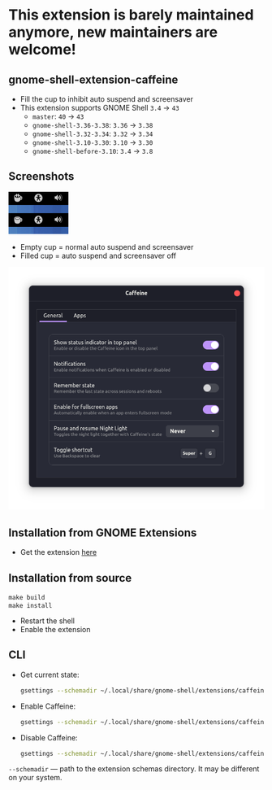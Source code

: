 # This extension is barely maintained anymore, new maintainers are welcome!

## gnome-shell-extension-caffeine
  - Fill the cup to inhibit auto suspend and screensaver
  - This extension supports GNOME Shell `3.4` -> `43`
    - `master`: `40` -> `43`
    - `gnome-shell-3.36-3.38`: `3.36` -> `3.38`
    - `gnome-shell-3.32-3.34`: `3.32` -> `3.34`
    - `gnome-shell-3.10-3.30`: `3.10` -> `3.30`
    - `gnome-shell-before-3.10`: `3.4` -> `3.8`

## Screenshots
![Screenshot](screenshot.png)
  - Empty cup = normal auto suspend and screensaver
  - Filled cup = auto suspend and screensaver off

![Preferences](screenshot-prefs.png)

## Installation from GNOME Extensions
  - Get the extension [here](https://extensions.gnome.org/extension/517/caffeine/)

## Installation from source
```
make build
make install
```
  - Restart the shell
  - Enable the extension

## CLI

- Get current state:
  ```sh
  gsettings --schemadir ~/.local/share/gnome-shell/extensions/caffeine@patapon.info/schemas/ get org.gnome.shell.extensions.caffeine user-enabled
  ```
- Enable Caffeine:
  ```sh
  gsettings --schemadir ~/.local/share/gnome-shell/extensions/caffeine@patapon.info/schemas/ set org.gnome.shell.extensions.caffeine user-enabled true
  ```
- Disable Caffeine:
  ```sh
  gsettings --schemadir ~/.local/share/gnome-shell/extensions/caffeine@patapon.info/schemas/ set org.gnome.shell.extensions.caffeine user-enabled false
  ```

`--schemadir` — path to the extension schemas directory. It may be different on your system.
